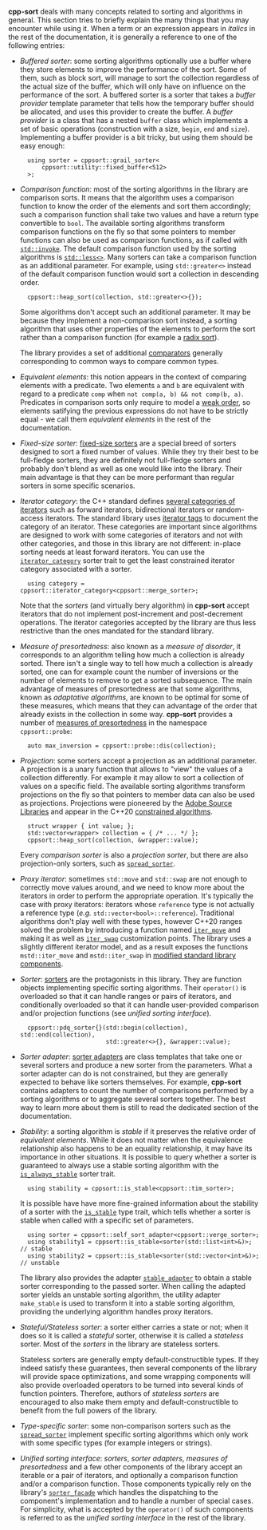 **cpp-sort** deals with many concepts related to sorting and algorithms in general. This section tries to briefly explain the many things that you may encounter while using it. When a term or an expression appears in *italics* in the rest of the documentation, it is generally a reference to one of the following entries:

* *Buffered sorter*: some sorting algorithms optionally use a buffer where they store elements to improve the performance of the sort. Some of them, such as block sort, will manage to sort the collection regardless of the actual size of the buffer, which will only have on influence on the performance of the sort. A buffered sorter is a sorter that takes a *buffer provider* template parameter that tells how the temporary buffer should be allocated, and uses this provider to create the buffer. A *buffer provider* is a class that has a nested `buffer` class which implements a set of basic operations (construction with a size, `begin`, `end` and `size`). Implementing a buffer provider is a bit tricky, but using them should be easy enough:

        using sorter = cppsort::grail_sorter<
            cppsort::utility::fixed_buffer<512>
        >;

* *Comparison function*: most of the sorting algorithms in the library are comparison sorts. It means that the algorithm uses a comparison function to know the order of the elements and sort them accordingly; such a comparison function shall take two values and have a return type convertible to `bool`. The available sorting algorithms transform comparison functions on the fly so that some pointers to member functions can also be used as comparison functions, as if called with [`std::invoke`][std-invoke]. The default comparison function used by the sorting algorithms is [`std::less<>`][std-less-void]. Many sorters can take a comparison function as an additional parameter. For example, using `std::greater<>` instead of the default comparison function would sort a collection in descending order.

        cppsort::heap_sort(collection, std::greater<>{});

    Some algorithms don't accept such an additional parameter. It may be because they implement a non-comparison sort instead, a sorting algorithm that uses other properties of the elements to perform the sort rather than a comparison function (for example a [radix sort][radix-sort]).

    The library provides a set of additional [comparators][comparators] generally corresponding to common ways to compare common types.

* *Equivalent elements*: this notion appears in the context of comparing elements with a predicate. Two elements `a` and `b` are equivalent with regard to a predicate `comp` when `not comp(a, b) && not comp(b, a)`. Predicates in comparison sorts only require to model a [weak order][weak-order], so elements satifying the previous expressions do not have to be strictly equal - we call them *equivalent elements* in the rest of the documentation.

* *Fixed-size sorter*: [fixed-size sorters][fixed-size-sorters] are a special breed of sorters designed to sort a fixed number of values. While they try their best to be full-fledge sorters, they are definitely not full-fledge sorters and probably don't blend as well as one would like into the library. Their main advantage is that they can be more performant than regular sorters in some specific scenarios.

* *Iterator category*: the C++ standard defines [several categories of iterators][iterator-categories] such as forward iterators, bidirectional iterators or random-access iterators. The standard library uses [iterator tags][iterator-tags] to document the category of an iterator. These categories are important since algorithms are designed to work with some categories of iterators and not with other categories, and those in this library are not different: in-place sorting needs at least forward iterators. You can use the [`iterator_category`][iterator-category] sorter trait to get the least constrained iterator category associated with a sorter.

        using category = cppsort::iterator_category<cppsort::merge_sorter>;

    Note that the *sorters* (and virtually bery algorithm) in **cpp-sort** accept iterators that do not implement post-increment and post-decrement operations. The iterator categories accepted by the library are thus less restrictive than the ones mandated for the standard library.

* *Measure of presortedness*: also known as a *measure of disorder*, it corresponds to an algorithm telling how much a collection is already sorted. There isn't a single way to tell how much a collection is already sorted, one can for example count the number of inversions or the number of elements to remove to get a sorted subsequence. The main advantage of measures of presortedness are that some algorithms, known as *adaptative algorithms*, are known to be optimal for some of these measures, which means that they can advantage of the order that already exists in the collection in some way. **cpp-sort** provides a number of [measures of presortedness][measures-of-presortedness] in the namespace `cppsort::probe`:

        auto max_inversion = cppsort::probe::dis(collection);

* *Projection*: some sorters accept a projection as an additional parameter. A projection is a unary function that allows to "view" the values of a collection differently. For example it may allow to sort a collection of values on a specific field. The available sorting algorithms transform projections on the fly so that pointers to member data can also be used as projections. Projections were pioneered by the [Adobe Source Libraries][stlab] and appear in the C++20 [constrained algorithms][std-ranges].

        struct wrapper { int value; };
        std::vector<wrapper> collection = { /* ... */ };
        cppsort::heap_sort(collection, &wrapper::value);

    Every *comparison sorter* is also a *projection sorter*, but there are also projection-only sorters, such as  [`spread_sorter`][spread-sorter].

* *Proxy iterator*: sometimes `std::move` and `std::swap` are not enough to correctly move values around, and we need to know more about the iterators in order to perform the appropriate operation. It's typically the case with proxy iterators: iterators whose `reference` type is not actually a reference type (*e.g.* `std::vector<bool>::reference`). Traditional algorithms don't play well with these types, however C++20 ranges solved the problem by introducing a function named [`iter_move`][std-ranges-iter-move] and making it as well as [`iter_swap`][std-ranges-iter-swap] customization points. The library uses a slightly different iterator model, and as a result exposes the functions `mstd::iter_move` and `mstd::iter_swap` in [modified standard library components][modified-std].

* *Sorter*: [sorters][sorters] are the protagonists in this library. They are function objects implementing specific sorting algorithms. Their `operator()` is overloaded so that it can handle ranges or pairs of iterators, and conditionally overloaded so that it can handle user-provided comparison and/or projection functions (see *unified sorting interface*).

        cppsort::pdq_sorter{}(std::begin(collection), std::end(collection),
                              std::greater<>{}, &wrapper::value);

* *Sorter adapter*: [sorter adapters][sorter-adapters] are class templates that take one or several sorters and produce a new sorter from the parameters. What a sorter adapter can do is not constrained, but they are generally expected to behave like sorters themselves. For example, **cpp-sort** contains adapters to count the number of comparisons performed by a sorting algorithms or to aggregate several sorters together. The best way to learn more about them is still to read the dedicated section of the documentation.

* *Stability*: a sorting algorithm is *stable* if it preserves the relative order of *equivalent elements*. While it does not matter when the equivalence relationship also happens to be an equality relationship, it may have its importance in other situations. It is possible to query whether a sorter is guaranteed to always use a stable sorting algorithm with the [`is_always_stable`][is-always-stable] sorter trait.

        using stability = cppsort::is_stable<cppsort::tim_sorter>;

    It is possible have have more fine-grained information about the stability of a sorter with the [`is_stable`][is-stable] type trait, which tells whether a sorter is stable when called with a specific set of parameters.

        using sorter = cppsort::self_sort_adapter<cppsort::verge_sorter>;
        using stability1 = cppsort::is_stable<sorter(std::list<int>&)>; // stable
        using stability2 = cppsort::is_stable<sorter(std::vector<int>&)>; // unstable

    The library also provides the adapter [`stable_adapter`][stable-adapter] to obtain a stable sorter corresponding to the passed sorter. When calling the adapted sorter yields an unstable sorting algorithm, the utility adapter `make_stable` is used to transform it into a stable sorting algorithm, providing the underlying algorithm handles proxy iterators.

* *Stateful/Stateless sorter*: a sorter either carries a state or not; when it does so it is called a *stateful* sorter, otherwise it is called a *stateless* sorter. Most of the *sorters* in the library are stateless sorters.

    Stateless sorters are generally empty default-constructible types. If they indeed satisfy these guarantees, then several components of the library will provide space optimizations, and some wrapping components will also provide overloaded operators to be turned into several kinds of function pointers. Therefore, authors of *stateless sorters* are encouraged to also make them empty and default-constructible to benefit from the full powers of the library.

* *Type-specific sorter*: some non-comparison sorters such as the [`spread_sorter`][spread-sorter] implement specific sorting algorithms which only work with some specific types (for example integers or strings).

* *Unified sorting interface*: *sorters*, *sorter adapters*, *measures of presortedness* and a few other components of the library accept an iterable or a pair of iterators, and optionally a comparison function and/or a comparison function. Those components typically rely on the library's [`sorter_facade`][sorter-facade] which handles the dispatching to the component's implementation and to handle a number of special cases. For simplicity, what is accepted by the `operator()` of such components is referred to as the *unified sorting interface* in the rest of the library.


  [comparators]: Comparators.md
  [fixed-size-sorters]: Fixed-size-sorters.md
  [is-always-stable]: Sorter-traits.md#is_always_stable
  [is-stable]: Sorter-traits.md#is_stable
  [iterator-categories]: https://en.cppreference.com/w/cpp/iterator
  [iterator-category]: Sorter-traits.md#iterator_category
  [iterator-tags]: https://en.cppreference.com/w/cpp/iterator/iterator_tags
  [measures-of-presortedness]: Measures-of-presortedness.md
  [modified-std]: Modified-standard-library.md
  [radix-sort]: https://en.wikipedia.org/wiki/Radix_sort
  [sorter-adapters]: Sorter-adapters.md
  [sorters]: Sorters.md
  [spread-sorter]: Sorters.md#spread_sorter
  [stable-adapter]: Sorter-adapters.md#stable_adapter-make_stable-and-stable_t
  [sorter-facade]: Sorter-facade.md
  [std-invoke]: https://en.cppreference.com/w/cpp/utility/functional/invoke
  [std-ranges-iter-move]: https://en.cppreference.com/w/cpp/iterator/ranges/iter_move
  [std-ranges-iter-swap]: https://en.cppreference.com/w/cpp/iterator/ranges/iter_swap
  [std-less-void]: https://en.cppreference.com/w/cpp/utility/functional/less_void
  [std-ranges]: https://en.cppreference.com/w/cpp/algorithm/ranges
  [stlab]: https://stlab.adobe.com/
  [weak-order]: https://en.wikipedia.org/wiki/Weak_ordering
